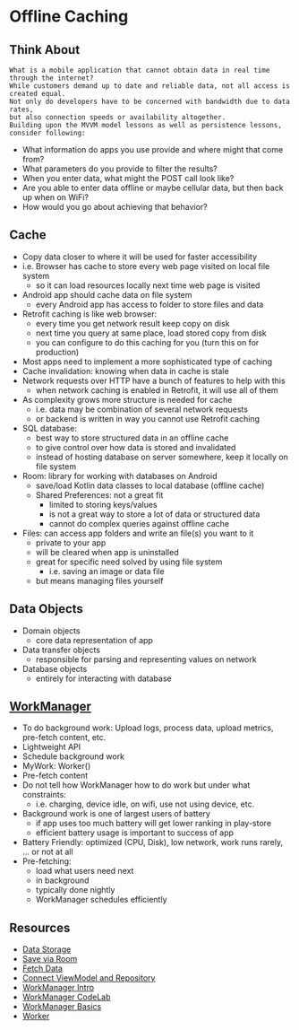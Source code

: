 # Offline Caching

## Think About
```
What is a mobile application that cannot obtain data in real time through the internet?
While customers demand up to date and reliable data, not all access is created equal.  
Not only do developers have to be concerned with bandwidth due to data rates,  
but also connection speeds or availability altogether.  
Building upon the MVVM model lessons as well as persistence lessons, consider following:
```

- What information do apps you use provide and where might that come from?
- What parameters do you provide to filter the results?
- When you enter data, what might the POST call look like?
- Are you able to enter data offline or maybe cellular data, but then back up when on WiFi?
- How would you go about achieving that behavior?

## Cache

- Copy data closer to where it will be used for faster accessibility
- i.e. Browser has cache to store every web page visited on local file system
  - so it can load resources locally next time web page is visited
- Android app should cache data on file system
  - every Android app has access to folder to store files and data
- Retrofit caching is like web browser:
  - every time you get network result keep copy on disk
  - next time you query at same place, load stored copy from disk
  - you can configure to do this caching for you (turn this on for production)
- Most apps need to implement a more sophisticated type of caching
- Cache invalidation: knowing when data in cache is stale
- Network requests over HTTP have a bunch of features to help with this
  - when network caching is enabled in Retrofit, it will use all of them
- As complexity grows more structure is needed for cache
  - i.e. data may be combination of several network requests
  - or backend is written in way you cannot use Retrofit caching
- SQL database:
  - best way to store structured data in an offline cache
  - to give control over how data is stored and invalidated
  - instead of hosting database on server somewhere, keep it locally on file system
- Room: library for working with databases on Android
  - save/load Kotlin data classes to local database (offline cache)
  - Shared Preferences: not a great fit
    - limited to storing keys/values
    - is not a great way to store a lot of data or structured data
    - cannot do complex queries against offline cache
- Files: can access app folders and write an file(s) you want to it
  - private to your app
  - will be cleared when app is uninstalled
  - great for specific need solved by using file system
    - i.e. saving an image or data file
  - but means managing files yourself

## Data Objects

- Domain objects
  - core data representation of app
- Data transfer objects
  - responsible for parsing and representing values on network
- Database objects
  - entirely for interacting with database

## [WorkManager](https://developer.android.com/topic/libraries/architecture/workmanager)

- To do background work: Upload logs, process data, upload metrics, pre-fetch content, etc.
- Lightweight API
- Schedule background work
- MyWork: Worker()
- Pre-fetch content
- Do not tell how WorkManager how to do work but under what constraints:
  - i.e. charging, device idle, on wifi, use not using device, etc.
- Background work is one of largest users of battery
  - if app uses too much battery will get lower ranking in play-store
  - efficient battery usage is important to success of app
- Battery Friendly: optimized (CPU, Disk), low network, work runs rarely, ... or not at all
- Pre-fetching:
  - load what users need next
  - in background
  - typically done nightly
  - WorkManager schedules efficiently

## Resources

- [Data Storage](https://developer.android.com/training/data-storage)
- [Save via Room](https://developer.android.com/training/data-storage/room)
- [Fetch Data](https://developer.android.com/jetpack/guide#fetch-data)
- [Connect ViewModel and Repository](https://developer.android.com/jetpack/guide#connect-viewmodel-repository)
- [WorkManager Intro](https://medium.com/androiddevelopers/introducing-workmanager-2083bcfc4712)
- [WorkManager CodeLab](https://developer.android.com/codelabs/android-workmanager#0)
- [WorkManager Basics](https://developer.android.com/topic/libraries/architecture/workmanager/basics)
- [Worker](https://developer.android.com/reference/androidx/work/Worker)



